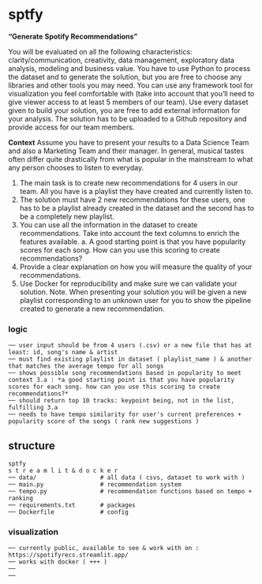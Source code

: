 # sptfy

**“Generate Spotify Recommendations”**

You will be evaluated on all the following characteristics: clarity/communication, creativity,
data management, exploratory data analysis, modeling and business value. You have to use
Python to process the dataset and to generate the solution, but you are free to choose any
libraries and other tools you may need.
You can use any framework tool for visualization you feel comfortable with (take into
account that you’ll need to give viewer access to at least 5 members of our team).
Use every dataset given to build your solution, you are free to add external information for
your analysis.
The solution has to be uploaded to a Github repository and provide access for our team
members.

**Context**
Assume you have to present your results to a Data Science Team and also a Marketing Team and
their manager.
In general, musical tastes often differ quite drastically from what is popular in the mainstream to
what any person chooses to listen to everyday.
1. The main task is to create new recommendations for 4 users in our team. All you have is a
playlist they have created and currently listen to.
2. The solution must have 2 new recommendations for these users, one has to be a playlist
already created in the dataset and the second has to be a completely new playlist.
3. You can use all the information in the dataset to create recommendations. Take into
account the text columns to enrich the features available.
a. A good starting point is that you have popularity scores for each song. How can you
use this scoring to create recommendations?
4. Provide a clear explanation on how you will measure the quality of your recommendations.
5. Use Docker for reproducibility and make sure we can validate your solution.
Note. When presenting your solution you will be given a new playlist corresponding to an
unknown user for you to show the pipeline created to generate a new recommendation.


### logic
```
── user input should be from 4 users (.csv) or a new file that has at least: id, song's name & artist
── must find existing playlist in dataset ( playlist_name ) & another that matches the average tempo for all songs
── shows possible song recommendations based in popularity to meet context 3.a : *a good starting point is that you have popularity scores for each song. how can you use this scoring to create recommendations?*
── should return top 10 tracks: keypoint being, not in the list, fulfilling 3.a
── needs to have tempo similarity for user's current preferences + popularity score of the songs ( rank new suggestions )
```

## structure

```
sptfy
s t r e a m l i t & d o c k e r 
── data/                  # all data ( csvs, dataset to work with )  
── main.py                # recommendation system 
── tempo.py               # recommendation functions based on tempo + ranking
── requirements.txt       # packages
── Dockerfile             # config
```
 

### visualization
```
── currently public, available to see & work with on : https://spotifyrecs.streamlit.app/
── works with docker ( +++ )
──  
──   
```

 
